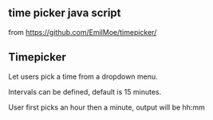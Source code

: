## time picker java script 

from https://github.com/EmilMoe/timepicker/

## Timepicker
Let users pick a time from a dropdown menu.

Intervals can be defined, default is 15 minutes.

User first picks an hour then a minute, output will be hh:mm

